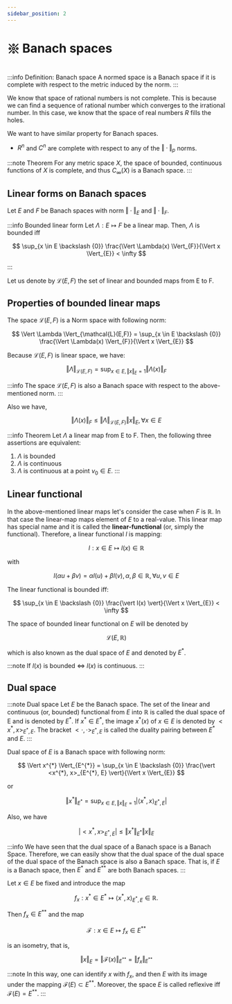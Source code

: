 ```yaml
---
sidebar_position: 2
---
```


# 𑗕 Banach spaces

:::info Definition: Banach space
A normed space is a Banach space if it is complete with respect to the metric induced by the norm.
:::

We know that space of rational numbers is not complete. This is because we can find a sequence of rational number which converges to the irrational number.  In this case, we know that the space of real numbers $R$ fills the holes.

We want to have similar property for Banach spaces.

- $R^{n}$ and $C^{n}$ are complete with respect to any of the $\Vert \cdot \Vert_{p}$ norms.

:::note Theorem
For any metric space $X$, the space of bounded, continuous functions of $X$ is complete, and thus $C_{\infty}(X)$ is a Banach space.
:::

## Linear forms on Banach spaces

Let $E$ and $F$ be Banach spaces with norm $\Vert \cdot \Vert_{E}$ and $\Vert \cdot \Vert_{F}$.

:::info Bounded linear form
Let $\Lambda : E \longmapsto F$ be a linear map. Then, $\Lambda$ is bounded iff

$$
\sup_{x \in E \backslash {0}} \frac{\Vert \Lambda(x) \Vert_{F}}{\Vert x \Vert_{E}} < \infty
$$

:::

Let us denote by $\mathcal{L}(E,F)$ the set of linear and bounded maps from E to F.

## Properties of bounded linear maps

The space  $\mathcal{L}(E,F)$ is a Norm space with following norm:

$$
\Vert \Lambda \Vert_{\mathcal{L}(E,F)} = \sup_{x \in E \backslash {0}} \frac{\Vert \Lambda(x) \Vert_{F}}{\Vert x \Vert_{E}}
$$

Because $\mathcal{L}(E,F)$ is linear space, we have:

$$
\Vert \Lambda \Vert_{\mathcal{L}(E,F)} = \sup_{x \in E, \Vert x \Vert_{E}=1} \Vert \Lambda(x) \Vert_{F}
$$

:::info
The space $\mathcal{L}(E,F)$ is also a Banach space with respect to the above-mentioned norm.
:::

Also we have,

$$
\Vert \Lambda(x) \Vert_{F} \le \Vert \Lambda \Vert_{\mathcal{L}(E,F)} \Vert x \Vert_{E}, \forall x \in E
$$

:::info Theorem
Let $\Lambda$ a linear map from E to F. Then, the following three assertions are equivalent:

1. $\Lambda$ is bounded
2. $\Lambda$ is continuous
3. $\Lambda$ is continuous at a point $v_{0} \in E$.
:::

## Linear functional

In the above-mentioned linear maps let's consider the case when $F$ is $\mathbb{R}$. In that case the linear-map maps element of $E$ to a real-value. This linear map has special name and it is called the **linear-functional** (or, simply the functional). Therefore, a linear functional $l$ is mapping:

$$
l: x \in E \longmapsto l(x) \in \mathbb{R}
$$

with

$$
l(\alpha u + \beta v) = \alpha l(u) + \beta l(v), \alpha,\beta \in \mathbb{R}, \forall u,v \in E
$$

The linear functional is bounded iff:

$$
\sup_{x \in E \backslash {0}} \frac{\vert l(x) \vert}{\Vert x \Vert_{E}} < \infty
$$

The space of bounded linear functional on $E$ will be denoted by

$$
\mathcal{L}(E, \mathbb{R})
$$

which is also known as the dual space of $E$ and denoted by $E^{*}$.

:::note
If $l(x)$ is bounded $\iff$ $l(x)$ is continuous.
:::

## Dual space

:::note Dual space
Let $E$ be the Banach space. The set of the linear and continuous (or, bounded) functional from $E$ into $\mathbb{R}$ is called the dual space of E and is denoted by $E^{*}$. If $x^{*} \in E^{*}$, the image $x^{*}(x)$ of $x \in E$ is denoted by $<x^{*}, x>_{E^{*}, E}$. The bracket $<\cdot, \cdot>_{E^{*}, E}$ is called the duality pairing between $E^{*}$ and $E$.
:::

Dual space of $E$ is a Banach space with following norm:

$$
\Vert x^{*} \Vert_{E^{*}} =  \sup_{x \in E \backslash {0}} \frac{\vert <x^{*}, x>_{E^{*}, E} \vert}{\Vert x \Vert_{E}}
$$

or

$$
\Vert x^{*} \Vert_{E^{*}} =  \sup_{x \in E, \Vert x \Vert_{E}=1} \vert \langle x^{*}, x \rangle_{E^{*}, E} \vert
$$

Also, we have

$$
\vert <x^{*}, x>_{E^{*}, E} \vert \le \Vert x^{*} \Vert_{E^{*}} {\Vert x \Vert_{E}}
$$

:::info
We have seen that the dual space of a Banach space is a Banach Space. Therefore, we can easily show that the dual space of the dual space of the dual space of the Banach space is also a Banach space. That is, if $E$ is a Banach space, then $E^{*}$ and $E^{**}$ are both Banach spaces.
:::

Let $x\in E$ be fixed and introduce the map

$$
f_{x} : x^{*} \in E^{*} \longmapsto \langle x^{*},x \rangle_{E^{*}, E} \in \mathbb{R}.
$$

Then $f_{x} \in E^{**}$ and the map

$$
\mathcal{F} : x \in E \longmapsto f_{x} \in E^{**}
$$

is an isometry, that is,

$$
\Vert x \Vert_{E} = \Vert \mathcal{F}(x) \Vert_{E^{**}} = \Vert f_{x} \Vert_{E^{**}}
$$

:::note
In this way, one can identify $x$ with $f_{x}$, and then $E$ with its image under the mapping $\mathcal{F}(E) \subset E^{**}$. Moreover, the space $E$ is called reflexive iff $\mathcal{F}(E) = E^{**}$.
:::
